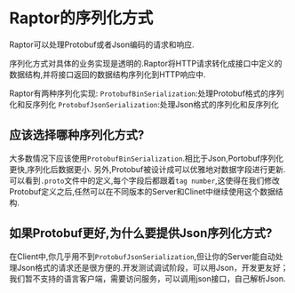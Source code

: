 # Raptor的序列化方式
Raptor可以处理Protobuf或者Json编码的请求和响应.

序列化方式对具体的业务实现是透明的.Raptor将HTTP请求转化成接口中定义的数据结构,并将接口返回的数据结构序列化到HTTP响应中.

Raptor有两种序列化实现:
`ProtobufBinSerialization`:处理Protobuf格式的序列化和反序列化
`ProtobufJsonSerialization`:处理Json格式的序列化和反序列化

## 应该选择哪种序列化方式?
大多数情况下应该使用`ProtobufBinSerialization`.相比于Json,Portobuf序列化更快,序列化后数据更小.
另外,Protobuf被设计成可以优雅地对数据字段进行更新.可以看到`.proto`文件中的定义,每个字段后都跟着`tag number`,这使得在我们修改Protobuf定义之后,任然可以在不同版本的Server和Clinet中继续使用这个数据结构.

## 如果Protobuf更好,为什么要提供Json序列化方式?
在Client中,你几乎用不到`ProtobufJsonSerialization`,但让你的Server能自动处理Json格式的请求还是很方便的.开发测试调试阶段，可以用Json，开发更友好；我们暂不支持的语言客户端，需要访问服务，可以调用json接口，自己解析Json.
